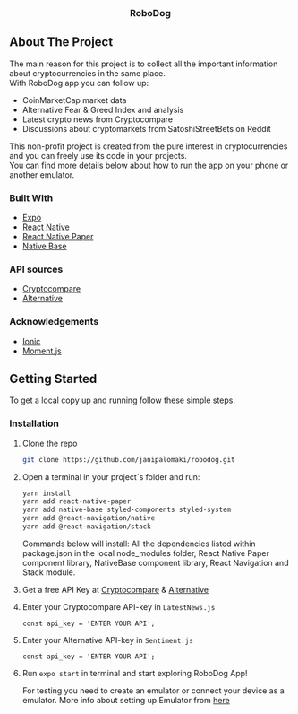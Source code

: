 <!-- PROJECT LOGO -->
<br />
<p align="center">
  <h3 align="center">RoboDog</h3>
</p>



<!-- TABLE OF CONTENTS 
<details open="open">
  <summary>Table of Contents</summary>
  <ol>
    <li>
      <a href="#about-the-project">About The Project</a>
      <ul>
        <li><a href="#built-with">Built With</a></li>
      </ul>
    </li>
    <!--
    <li>
      <a href="#getting-started">Getting Started</a>
      <ul>
        <li><a href="#prerequisites">Prerequisites</a></li>
        <li><a href="#installation">Installation</a></li>
      </ul>
    </li>
     <li><a href="#usage">Usage</a></li>
    <li><a href="#roadmap">Roadmap</a></li>
    <li><a href="#contributing">Contributing</a></li>
    <li><a href="#license">License</a></li>
    <li><a href="#contact">Contact</a></li>
    
    <li><a href="#acknowledgements">Acknowledgements</a></li>
  </ol>
</details>
-->

## About The Project

The main reason for this project is to collect all the important information about cryptocurrencies in the same place. <br>
With RoboDog app you can follow up:

<ul>
  <li>CoinMarketCap market data </li>
  <li>Alternative Fear & Greed Index and analysis </li>
  <li>Latest crypto news from Cryptocompare </li>
  <li>Discussions about cryptomarkets from SatoshiStreetBets on Reddit </li>
</ul>  

This non-profit project is created from the pure interest in cryptocurrencies and you can freely use its code in your projects. <br>
You can find more details below about how to run the app on your phone or another emulator.


### Built With

* [Expo](https://docs.expo.io/)
* [React Native](https://reactnative.dev/)
* [React Native Paper](https://callstack.github.io/react-native-paper/)
* [Native Base](https://nativebase.io/)

### API sources
* [Cryptocompare](https://min-api.cryptocompare.com/documentation)
* [Alternative](https://alternative.me/crypto/api/)


### Acknowledgements
* [Ionic](https://ionic.io/ionicons)
* [Moment.js](https://momentjs.com/)


## Getting Started

To get a local copy up and running follow these simple steps.

### Installation

1. Clone the repo
   ```sh
   git clone https://github.com/janipalomaki/robodog.git
   ```
2. Open a terminal in your project´s folder and run:
   ```sh
   yarn install 
   yarn add react-native-paper 
   yarn add native-base styled-components styled-system 
   yarn add @react-navigation/native 
   yarn add @react-navigation/stack 
   ```
   Commands below will install:
   All the dependencies listed within package.json in the local node_modules folder, React Native Paper component library, NativeBase component library, 
   React  Navigation and Stack module.
   
   
3. Get a free API Key at [Cryptocompare](https://min-api.cryptocompare.com/pricing) & [Alternative](https://alternative.me/crypto/api/)

4. Enter your Cryptocompare API-key in `LatestNews.js`
   ```JS
   const api_key = 'ENTER YOUR API';
   ```
   
5. Enter your Alternative API-key in `Sentiment.js`
   ```JS
   const api_key = 'ENTER YOUR API';
   ```
   
6. Run ```expo start``` in terminal and start exploring RoboDog App!
   
   
   For testing you need to create an emulator or connect your device as a emulator. 
   More info about setting up Emulator from [here](https://docs.expo.dev/workflow/android-studio-emulator/)


<!-- USAGE EXAMPLES 
## Usage

Use this space to show useful examples of how a project can be used. Additional screenshots, code examples and demos work well in this space. You may also link to more resources.

_For more examples, please refer to the [Documentation](https://example.com)_
-->


<!-- ROADMAP 
## Roadmap

See the [open issues](https://github.com/othneildrew/Best-README-Template/issues) for a list of proposed features (and known issues).
-->


<!-- CONTRIBUTING 
## Contributing

Contributions are what make the open source community such an amazing place to be learn, inspire, and create. Any contributions you make are **greatly appreciated**.

1. Fork the Project
2. Create your Feature Branch (`git checkout -b feature/AmazingFeature`)
3. Commit your Changes (`git commit -m 'Add some AmazingFeature'`)
4. Push to the Branch (`git push origin feature/AmazingFeature`)
5. Open a Pull Request
-->


<!-- LICENSE 
## License

Distributed under the MIT License. See `LICENSE` for more information.
-->


<!-- CONTACT 
## Contact

Your Name - [@your_twitter](https://twitter.com/your_username) - email@example.com

Project Link: [https://github.com/your_username/repo_name](https://github.com/your_username/repo_name)
-->






